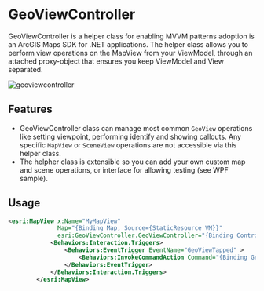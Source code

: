 # GeoViewController

GeoViewController is a helper class for enabling MVVM patterns adoption is an ArcGIS Maps SDK for .NET applications. 
The helper class allows you to perform view operations on the MapView from your ViewModel, through an attached proxy-object that ensures you keep ViewModel and View separated.

![geoviewcontroller](https://user-images.githubusercontent.com/1378165/73389839-d9c8f500-4289-11ea-923c-18232489b3e0.png)

## Features

- GeoViewController class can manage most common `GeoView` operations like setting viewpoint, performing identify and showing callouts. Any specific `MapView` or `SceneView` operations are not accessible via this helper class.
- The helpher class is extensible so you can add your own custom map and scene operations, or interface for allowing testing (see WPF sample).

## Usage

```xml
<esri:MapView x:Name="MyMapView"
              Map="{Binding Map, Source={StaticResource VM}}"
              esri:GeoViewController.GeoViewController="{Binding Controller, Source={StaticResource VM}}">
            <Behaviors:Interaction.Triggers>
                <Behaviors:EventTrigger EventName="GeoViewTapped" >
                    <Behaviors:InvokeCommandAction Command="{Binding GeoViewTappedCommand, Source={StaticResource VM}}" PassEventArgsToCommand="True" />
                </Behaviors:EventTrigger>
            </Behaviors:Interaction.Triggers>
        </esri:MapView>
```